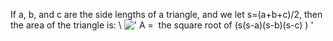 If a, b, and c are the side lengths of a triangle, and we let
s=(a+b+c)/2, then the area of the triangle is: \\
![' A =  the square root of (s(s-a)(s-b)(s-c)
) '](../dictionary/equation_images/3216.1..png)
